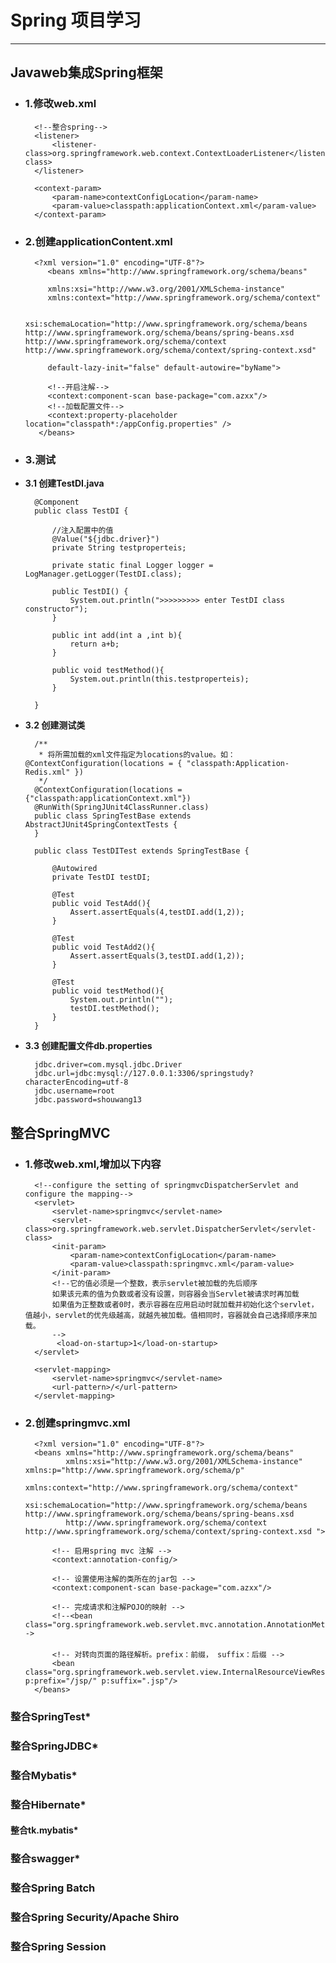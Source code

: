 # Spring 项目学习

----------

## Javaweb集成Spring框架

- ### 1.修改web.xml

		<!--整合spring-->
		<listener>
	        <listener-class>org.springframework.web.context.ContextLoaderListener</listener-class>
	    </listener>

	    <context-param>
	        <param-name>contextConfigLocation</param-name>
	        <param-value>classpath:applicationContext.xml</param-value>
	    </context-param>

- ### 2.创建applicationContent.xml

	    <?xml version="1.0" encoding="UTF-8"?>
	       <beans xmlns="http://www.springframework.org/schema/beans"

	       xmlns:xsi="http://www.w3.org/2001/XMLSchema-instance"
	       xmlns:context="http://www.springframework.org/schema/context"

	       xsi:schemaLocation="http://www.springframework.org/schema/beans http://www.springframework.org/schema/beans/spring-beans.xsd http://www.springframework.org/schema/context http://www.springframework.org/schema/context/spring-context.xsd"

	       default-lazy-init="false" default-autowire="byName">

	       <!--开启注解-->
	       <context:component-scan base-package="com.azxx"/>
	       <!--加载配置文件-->
	       <context:property-placeholder location="classpath*:/appConfig.properties" />
	     </beans>

- ### 3.测试

- **3.1 创建TestDI.java**

		@Component
		public class TestDI {

			//注入配置中的值
		    @Value("${jdbc.driver}")
		    private String testproperteis;

		    private static final Logger logger = LogManager.getLogger(TestDI.class);

		    public TestDI() {
		        System.out.println(">>>>>>>>> enter TestDI class constructor");
		    }

		    public int add(int a ,int b){
		        return a+b;
		    }

		    public void testMethod(){
		        System.out.println(this.testproperteis);
		    }

		}

- **3.2 创建测试类**

		/**
		 * 将所需加载的xml文件指定为locations的value。如：@ContextConfiguration(locations = { "classpath:Application-Redis.xml" })
		 */
		@ContextConfiguration(locations = {"classpath:applicationContext.xml"})
		@RunWith(SpringJUnit4ClassRunner.class)
		public class SpringTestBase extends AbstractJUnit4SpringContextTests {
		}

		public class TestDITest extends SpringTestBase {

		    @Autowired
		    private TestDI testDI;

		    @Test
		    public void TestAdd(){
		        Assert.assertEquals(4,testDI.add(1,2));
		    }

		    @Test
		    public void TestAdd2(){
		        Assert.assertEquals(3,testDI.add(1,2));
		    }

		    @Test
		    public void testMethod(){
		        System.out.println("");
		        testDI.testMethod();
		    }
		}

- **3.3 创建配置文件db.properties**

		jdbc.driver=com.mysql.jdbc.Driver
		jdbc.url=jdbc:mysql://127.0.0.1:3306/springstudy?characterEncoding=utf-8
		jdbc.username=root
		jdbc.password=shouwang13



## 整合SpringMVC

- ### 1.修改web.xml,增加以下内容

	    <!--configure the setting of springmvcDispatcherServlet and configure the mapping-->
	    <servlet>
	        <servlet-name>springmvc</servlet-name>
	        <servlet-class>org.springframework.web.servlet.DispatcherServlet</servlet-class>
	        <init-param>
	            <param-name>contextConfigLocation</param-name>
	            <param-value>classpath:springmvc.xml</param-value>
	        </init-param>
	        <!--它的值必须是一个整数，表示servlet被加载的先后顺序
	        如果该元素的值为负数或者没有设置，则容器会当Servlet被请求时再加载
	        如果值为正整数或者0时，表示容器在应用启动时就加载并初始化这个servlet，值越小，servlet的优先级越高，就越先被加载。值相同时，容器就会自己选择顺序来加载。
	        -->
	         <load-on-startup>1</load-on-startup>
	    </servlet>

	    <servlet-mapping>
	        <servlet-name>springmvc</servlet-name>
	        <url-pattern>/</url-pattern>
	    </servlet-mapping>

- ### 2.创建springmvc.xml

		<?xml version="1.0" encoding="UTF-8"?>
		<beans xmlns="http://www.springframework.org/schema/beans"
		       xmlns:xsi="http://www.w3.org/2001/XMLSchema-instance" xmlns:p="http://www.springframework.org/schema/p"
		       xmlns:context="http://www.springframework.org/schema/context"
		       xsi:schemaLocation="http://www.springframework.org/schema/beans http://www.springframework.org/schema/beans/spring-beans.xsd
		       http://www.springframework.org/schema/context http://www.springframework.org/schema/context/spring-context.xsd ">

		    <!-- 启用spring mvc 注解 -->
		    <context:annotation-config/>

		    <!-- 设置使用注解的类所在的jar包 -->
		    <context:component-scan base-package="com.azxx"/>

		    <!-- 完成请求和注解POJO的映射 -->
		    <!--<bean class="org.springframework.web.servlet.mvc.annotation.AnnotationMethodHandlerAdapter"/>-->
		    　　
		    <!-- 对转向页面的路径解析。prefix：前缀， suffix：后缀 -->
		    <bean class="org.springframework.web.servlet.view.InternalResourceViewResolver" p:prefix="/jsp/" p:suffix=".jsp"/>
		</beans>

### 整合SpringTest*
### 整合SpringJDBC*
### 整合Mybatis*
### 整合Hibernate*
 #### 整合tk.mybatis*
### 整合swagger*
### 整合Spring Batch
### 整合Spring Security/Apache Shiro
### 整合Spring Session
